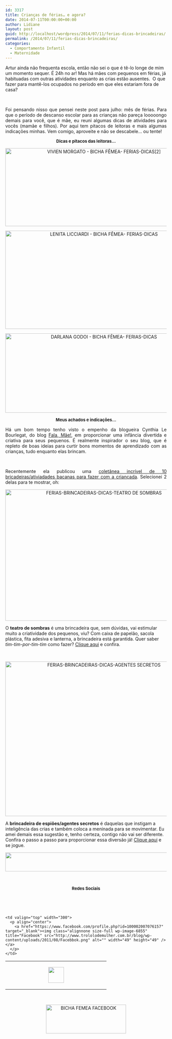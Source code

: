```yaml
---
id: 3317
title: Crianças de férias… e agora?
date: 2014-07-11T00:00:00+00:00
author: Lidiane
layout: post
guid: http://localhost/wordpress/2014/07/11/ferias-dicas-brincadeiras/
permalink: /2014/07/11/ferias-dicas-brincadeiras/
categories:
  - Comportamento Infantil
  - Maternidade
---
```

Artur ainda não frequenta escola, então não sei o que é tê-lo longe de mim um momento sequer. É 24h no ar! Mas há mães com pequenos em férias, já habituadas com outras atividades enquanto as crias estão ausentes.  O que fazer para mantê-los ocupados no período em que eles estariam fora de casa?

&nbsp;

<p align="justify">
  Foi pensando nisso que pensei neste post para julho: mês de férias. Para que o período de descanso escolar para as crianças não pareça looooongo demais para você, que é mãe, eu reuni algumas dicas de atividades para vocês (mamãe e filhos). Por aqui tem pitacos de leitoras e mais algumas indicações minhas. Vem comigo, aproveite e não se descabele… ou tente!
</p>

<!--more-->

<p align="center">
  <strong><span style="font-size: small;">Dicas e pitacos das leitoras…</span></strong>
</p>

<p align="center">
  <a href="http://www.trololodemulher.com.br/blog/wp-content/uploads/2014/06/VIVIEN-MORGATO-BICHA-FÊMEA-FERIAS-DICAS2.png"><img class="alignnone size-full wp-image-10181" src="http://www.trololodemulher.com.br/blog/wp-content/uploads/2014/06/VIVIEN-MORGATO-BICHA-FÊMEA-FERIAS-DICAS2.png" alt="VIVIEN MORGATO - BICHA FÊMEA- FERIAS-DICAS[2]" width="600" height="243" /></a>
</p>

<p align="center">
  <a href="http://www.trololodemulher.com.br/blog/wp-content/uploads/2014/06/LENITA-LICCIARDI-BICHA-FÊMEA-FERIAS-DICAS.png"><img class="alignnone size-full wp-image-10180" src="http://www.trololodemulher.com.br/blog/wp-content/uploads/2014/06/LENITA-LICCIARDI-BICHA-FÊMEA-FERIAS-DICAS.png" alt="LENITA LICCIARDI - BICHA FÊMEA- FERIAS-DICAS" width="600" height="306" /></a>
</p>

<p align="center">
  <a href="http://www.trololodemulher.com.br/blog/wp-content/uploads/2014/06/DARLANA-GODOI-BICHA-FÊMEA-FERIAS-DICAS.png"><img class="alignnone size-full wp-image-10175" src="http://www.trololodemulher.com.br/blog/wp-content/uploads/2014/06/DARLANA-GODOI-BICHA-FÊMEA-FERIAS-DICAS.png" alt="DARLANA GODOI - BICHA FÊMEA- FERIAS-DICAS" width="600" height="247" /></a>
</p>

<p align="center">
  <strong><span style="font-size: small;">Meus achados e indicações…</span></strong>
</p>

<p style="text-align: justify;">
  Há um bom tempo tenho visto o empenho da blogueira Cynthia Le Bourlegat, do blog <a href="http://www.falamae.com/" target="_blank">Fala, Mãe!</a>, em proporcionar uma infância divertida e criativa para seus pequenos. É realmente inspirador o seu blog, que é repleto de boas ideias para curtir bons momentos de aprendizado com as crianças, tudo enquanto elas brincam.
</p>

&nbsp;

<p align="justify">
  Recentemente ela publicou uma <a href="http://www.falamae.com/2014/06/coletanea-de-ferias-10.html" target="_blank">coletânea incrível de 10 bricadeiras/ativiadades bacanas para fazer com a criançada</a>. Selecionei 2 delas para te mostrar, oh:
</p>

<p align="center">
  <a href="http://www.trololodemulher.com.br/blog/wp-content/uploads/2014/06/FERIAS-BRINCADEIRAS-DICAS-TEATRO-DE-SOMBRAS.jpg"><img class="alignnone size-full wp-image-10179" src="http://www.trololodemulher.com.br/blog/wp-content/uploads/2014/06/FERIAS-BRINCADEIRAS-DICAS-TEATRO-DE-SOMBRAS.jpg" alt="FERIAS-BRINCADEIRAS-DICAS-TEATRO DE SOMBRAS" width="600" height="409" /></a>
</p>

O **teatro de sombras** é uma brincadeira que, sem dúvidas, vai estimular muito a criatividade dos pequenos, viu? Com caixa de papelão, sacola plástica, fita adesiva e lanterna, a brincadeira está garantida. Quer saber _tim-tim-por-tim-tim_ como fazer? <a href="http://www.falamae.com/2014/06/teatro-de-sombras.html" target="_blank">Clique aqui</a> e confira.

&nbsp;

<p align="center">
  <a href="http://www.trololodemulher.com.br/blog/wp-content/uploads/2014/06/FERIAS-BRINCADEIRAS-DICAS-AGENTES-SECRETOS.jpg"><img class="alignnone size-full wp-image-10176" src="http://www.trololodemulher.com.br/blog/wp-content/uploads/2014/06/FERIAS-BRINCADEIRAS-DICAS-AGENTES-SECRETOS.jpg" alt="FERIAS-BRINCADEIRAS-DICAS-AGENTES SECRETOS" width="600" height="482" /></a>
</p>

A **brincadeira de espiões/agentes secretos** é daquelas que instigam a inteligência das crias e também coloca a meninada para se movimentar. Eu amei demais essa sugestão e, tenho certeza, contigo não vai ser diferente. Confira o passo a passo para proporcionar essa diversão já! <a href="http://www.falamae.com/2014/01/brincando-de-espioesagente-secreto.html" target="_blank">Clique aqui</a> e se jogue.

<p align="center">
  <a href="http://feedburner.google.com/fb/a/mailverify?uri=blogbichafemea&loc=pt_BR" target="_blank"><img class="alignnone size-full wp-image-8451" title="Assine o Bicha Fêmea grátis!" src="http://www.trololodemulher.com.br/blog/wp-content/uploads/2012/01/rodapé.png" alt="" width="600" height="59" /></a>
</p>

&nbsp;

<p align="center">
  <strong><span style="font-size: small;">Redes Sociais</span></strong>
</p>

&nbsp;

&nbsp;

<table border="0" width="600" cellspacing="0" cellpadding="2">
  <tr>
    <td valign="top" width="300">
      <p align="center">
        <a href="https://twitter.com/#%21/bichafemea" target="_blank"><img class="alignnone size-full wp-image-6857" title="Twitter" src="http://www.trololodemulher.com.br/blog/wp-content/uploads/2011/08/Twitter.png" alt="" width="49" height="49" /></a>
      </p>
    </td>
    
    <td valign="top" width="300">
      <p align="center">
        <a href="https://www.facebook.com/profile.php?id=100002007076157" target="_blank"><img class="alignnone size-full wp-image-6855" title="Facebook" src="http://www.trololodemulher.com.br/blog/wp-content/uploads/2011/08/Facebbok.png" alt="" width="49" height="49" /></a>
      </p>
    </td>
  </tr>
</table>

&nbsp;

<p style="text-align: center;">
  <a href="https://www.facebook.com/bichafemea" target="_blank"><img class="alignnone size-full wp-image-9849" src="http://www.trololodemulher.com.br/blog/wp-content/uploads/2014/01/BICHA-FEMEA-FACEBOOK1.png" alt="BICHA FEMEA FACEBOOK" width="250" height="90" /></a>
</p>